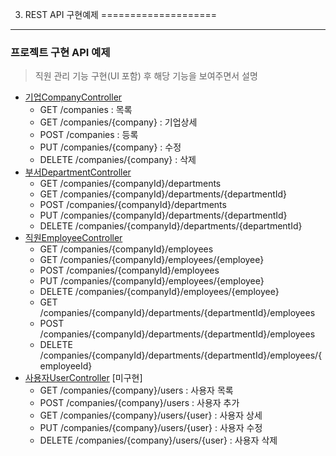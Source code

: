 03. REST API 구현예제
====================

*****
### 프로젝트 구현 API 예제
> 직원 관리 기능 구현(UI 포함) 후 해당 기능을 보여주면서 설명

* [기업CompanyController](https://github.com/ihoneymon/rest-api-study/blob/master/src/main/java/net/slipp/rest/controller/CompanyController.java)
	* GET /companies : 목록
	* GET /companies/{company} : 기업상세
	* POST /companies : 등록
	* PUT /companies/{company} : 수정
	* DELETE /companies/{company} : 삭제
* [부서DepartmentController](https://github.com/ihoneymon/rest-api-study/blob/master/src/main/java/net/slipp/rest/controller/DepartmentController.java)
	* GET /companies/{companyId}/departments
	* GET /companies/{companyId}/departments/{departmentId}
	* POST /companies/{companyId}/departments
	* PUT /companies/{companyId}/departments/{departmentId}
	* DELETE /companies/{companyId}/departments/{departmentId}
* [직원EmployeeController](https://github.com/ihoneymon/rest-api-study/blob/master/src/main/java/net/slipp/rest/controller/EmployeeController.java)
	* GET /companies/{companyId}/employees
	* GET /companies/{companyId}/employees/{employee}
	* POST /companies/{companyId}/employees
	* PUT /companies/{companyId}/employees/{employee}
	* DELETE /companies/{companyId}/employees/{employee}
	* GET /companies/{companyId}/departments/{departmentId}/employees
	* POST /companies/{companyId}/departments/{departmentId}/employees
	* DELETE /companies/{companyId}/departments/{departmentId}/employees/{employeeId}
* [사용자UserController](https://github.com/ihoneymon/rest-api-study/blob/master/src/main/java/net/slipp/rest/controller/UserController.java) [미구현]
	* GET /companies/{company}/users : 사용자 목록
	* POST /companies/{company}/users : 사용자 추가
	* GET /companies/{company}/users/{user} : 사용자 상세
	* PUT /companies/{company}/users/{user} : 사용자 수정
	* DELETE /companies/{company}/users/{user} : 사용자 삭제